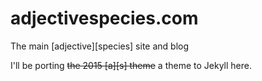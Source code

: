 # adjectivespecies.com
The main [adjective][species] site and blog

I'll be porting ~~the 2015 [a][s] theme~~ a theme to Jekyll here.

